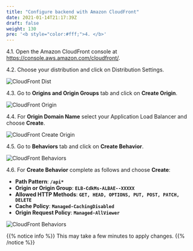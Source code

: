 ```yaml
---
title: "Configure backend with Amazon CloudFront"
date: 2021-01-14T21:17:39Z
draft: false
weight: 130
pre: '<b style="color:#fff;">4. </b>'
---
```


4.1\. Open the Amazon CloudFront console at https://console.aws.amazon.com/cloudfront/.

4.2\. Choose your distribution and click on Distribution Settings.

![CloudFront Dist](../images/cloudfront-dist.png)

4.3\. Go to **Origins and Origin Groups** tab and click on **Create Origin**.

![CloudFront Origin](../images/cloudfront-origin.png)

4.4\. For **Origin Domain Name** select your Application Load Balancer and choose **Create**.

![CloudFront Create Origin](../images/cloudfront-create-origin.png)

4.5\. Go to **Behaviors** tab and click on **Create Behavior**.

![CloudFront Behaviors](../images/cloudfront-behaviors.png)

4.6\. For **Create Behavior** complete as follows and choose **Create**:

* **Path Pattern**: **``/api*``**
* **Origin or Origin Group**: **``ELB-CdkMs-ALBAE--XXXXX``**
* **Allowed HTTP Methods**: **``GET, HEAD, OPTIONS, PUT, POST, PATCH, DELETE``**
* **Cache Policy**: **``Managed-CachingDisabled``**
* **Origin Request Policy**: **``Managed-AllViewer``**

![CloudFront Behaviors](../images/cloudfront-create-beh.png)

{{% notice info %}}
This may take a few minutes to apply changes.
{{% /notice %}}